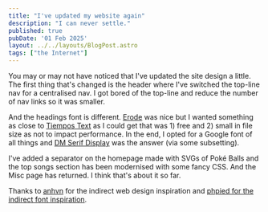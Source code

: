 ```yaml
---
title: "I've updated my website again"
description: "I can never settle."
published: true
pubDate: '01 Feb 2025'
layout: ../../layouts/BlogPost.astro
tags: ["the Internet"]
---
```


You may or may not have noticed that I've updated the site design a little. The first thing that's changed is the header where I've switched the top-line nav for a centralised nav. I got bored of the top-line and reduce the number of nav links so it was smaller.

And the headings font is different. [Erode](https://www.fontshare.com/fonts/erode) was nice but I wanted something as close to [Tiempos Text](https://klim.co.nz/retail-fonts/tiempos-text/) as I could get that was 1) free and 2) small in file size as not to impact performance. In the end, I opted for a Google font of all things and [DM Serif Display](https://fonts.google.com/specimen/DM+Serif+Display) was the answer (via some subsetting).

I've added a separator on the homepage made with SVGs of Poké Balls and the top songs section has been modernised with some fancy CSS. And the Misc page has returned. I think that's about it so far.

Thanks to [anhvn](https://anhvn.com/) for the indirect web design inspiration and [phpied for the indirect font inspiration](https://www.phpied.com/web-font-sizes-a-more-complete-data-set/).